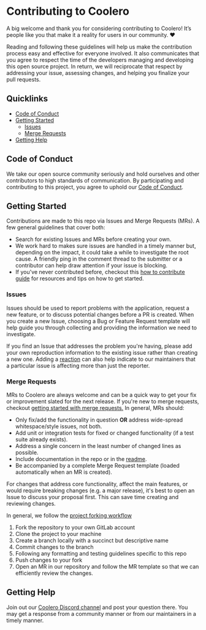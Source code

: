 # Contributing to Coolero

A big welcome and thank you for considering contributing to Coolero! It’s people like you that make it a reality for
users in our community. :heart:

Reading and following these guidelines will help us make the contribution process easy and effective for everyone
involved. It also communicates that you agree to respect the time of the developers managing and developing this open
source project. In return, we will reciprocate that respect by addressing your issue, assessing changes, and helping
you finalize your pull requests.

## Quicklinks

* [Code of Conduct](#code-of-conduct)
* [Getting Started](#getting-started)
    * [Issues](#issues)
    * [Merge Requests](#merge-requests)
* [Getting Help](#getting-help)

## Code of Conduct

We take our open source community seriously and hold ourselves and other contributors to high standards of
communication. By participating and contributing to this project, you agree to uphold
our [Code of Conduct](https://gitlab.com/coolero/coolero/-/blob/main/CODE_OF_CONDUCT.md).

## Getting Started

Contributions are made to this repo via Issues and Merge Requests (MRs). A few general guidelines that cover both:

- Search for existing Issues and MRs before creating your own.
- We work hard to makes sure issues are handled in a timely manner but, depending on the impact, it could take a while
  to investigate the root cause. A friendly ping in the comment thread to the submitter or a contributor can help draw
  attention if your issue is blocking.
- If you've never contributed before,
  checkout this [how to contribute guide](https://opensource.guide/how-to-contribute/) for
  resources and tips on how to get started.

### Issues

Issues should be used to report problems with the application, request a new feature, or to discuss potential changes
before a PR is created. When you create a new Issue, choosing a Bug or Feature Request template will help guide you
through collecting and providing the information we need to investigate.

If you find an Issue that addresses the problem you're having, please add your own reproduction information to the
existing issue rather than creating a new one. Adding
a [reaction](https://github.blog/2016-03-10-add-reactions-to-pull-requests-issues-and-comments/) can also help indicate
to our maintainers that a particular issue is affecting more than just the reporter.

### Merge Requests

MRs to Coolero are always welcome and can be a quick way to get your fix or improvement slated for the next release. If
you're new to merge requests,
checkout [getting started with merge requests.](https://docs.gitlab.com/ee/user/project/merge_requests/getting_started.html)
In general, MRs should:

- Only fix/add the functionality in question **OR** address wide-spread whitespace/style issues, not both.
- Add unit or integration tests for fixed or changed functionality (if a test suite already exists).
- Address a single concern in the least number of changed lines as possible.
- Include documentation in the repo or in the [readme](https://gitlab.com/coolero/coolero/-/blob/main/README.md).
- Be accompanied by a complete Merge Request template (loaded automatically when an MR is created).

For changes that address core functionality, affect the main features, or would require breaking changes (e.g. a major
release), it's best to open an Issue to discuss your proposal first. This can save time creating and reviewing changes.

In general, we follow
the [project forking workflow](https://docs.gitlab.com/ee/user/project/repository/forking_workflow.html)

1. Fork the repository to your own GitLab account
2. Clone the project to your machine
3. Create a branch locally with a succinct but descriptive name
4. Commit changes to the branch
5. Following any formatting and testing guidelines specific to this repo
6. Push changes to your fork
7. Open an MR in our repository and follow the MR template so that we can efficiently review the changes.

## Getting Help

Join out our [Coolero Discord channel](https://discord.gg/MbcgUFAfhV) and post your question there. You may get a
response from a community manner or from our maintainers in a timely manner.